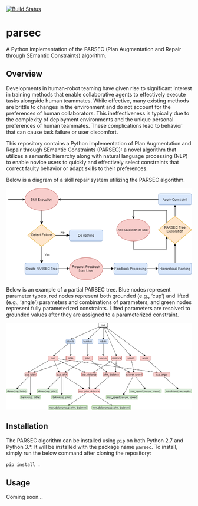 [![Build Status](https://travis-ci.com/jgkawell/parsec.svg?token=LbLpzpo2sFooM8YY8hk2&branch=master)](https://travis-ci.com/jgkawell/parsec)

# parsec

A Python implementation of the PARSEC (Plan Augmentation and Repair through SEmantic Constraints) algorithm.

## Overview

Developments in human-robot teaming have given rise to significant interest in training methods that enable collaborative agents to effectively execute tasks alongside human teammates. While effective, many existing methods are brittle to changes in the environment and do not account for the preferences of human collaborators. This ineffectiveness is typically due to the complexity of deployment environments and the unique personal preferences of human teammates. These complications lead to behavior that can cause task failure or user discomfort.

This repository contains a Python implementation of Plan Augmentation and Repair through SEmantic Constraints (PARSEC): a novel algorithm that utilizes a semantic hierarchy along with natural language processing (NLP) to enable novice users to quickly and effectively select constraints that correct faulty behavior or adapt skills to their preferences.

Below is a diagram of a skill repair system utilizing the PARSEC algorithm.

![Flow diagram of a PARSEC system](./img/flow-diagram.png)

Below is an example of a partial PARSEC tree. Blue nodes represent parameter types, red nodes represent both grounded (e.g., ‘cup’) and lifted (e.g., ‘angle’) parameters and combinations of parameters, and green nodes represent fully parameterized constraints. Lifted parameters are resolved to grounded values after they are assigned to a parameterized constraint.

![Partial PARSEC tree example](./img/tree-example.png)

## Installation

The PARSEC algorithm can be installed using `pip` on both Python 2.7 and Python 3.*. It will be installed with the package name `parsec`. To install, simply run the below command after cloning the repository:

```bash
pip install .
```

## Usage

Coming soon...
